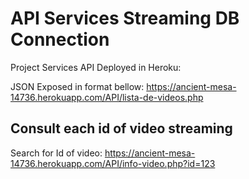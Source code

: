 # API Services Streaming DB Connection

Project Services API Deployed in Heroku: 

JSON Exposed in format bellow:
https://ancient-mesa-14736.herokuapp.com/API/lista-de-videos.php

## Consult each id of video streaming

Search for Id of video:
https://ancient-mesa-14736.herokuapp.com/API/info-video.php?id=123